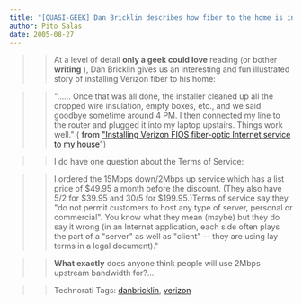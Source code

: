 ```yaml
---
title: "[QUASI-GEEK] Dan Bricklin describes how fiber to the home is installed in the real world"
author: Pito Salas
date: 2005-08-27
---
```



>>

>> At a level of detail **only a geek could love** reading (or bother
**writing** ), Dan Bricklin gives us an interesting and fun illustrated story
of installing Verizon fiber to his home:

>>

>> "…… Once that was all done, the installer cleaned up all the dropped wire
insulation, empty boxes, etc., and we said goodbye sometime around 4 PM. I
then connected my line to the router and plugged it into my laptop upstairs.
Things work well." ( **from** ["Installing Verizon FIOS fiber-optic Internet
service to my house](<http://www.bricklin.com/fiosinstall.htm>)")

>>

>> I do have one question about the Terms of Service:

>>

>> I ordered the 15Mbps down/2Mbps up service which has a list price of $49.95
a month before the discount. (They also have 5/2 for $39.95 and 30/5 for
$199.95.)Terms of service say they "do not permit customers to host any type
of server, personal or commercial". You know what they mean (maybe) but they
do say it wrong (in an Internet application, each side often plays the part of
a "server" as well as "client" -- they are using lay terms in a legal
document)."

>>

>> **What exactly** does anyone think people will use 2Mbps upstream bandwidth
for?…

>>

>> Technorati Tags:
[danbricklin](<http://www.technorati.com/tag/danbricklin>),
[verizon](<http://www.technorati.com/tag/verizon>)


